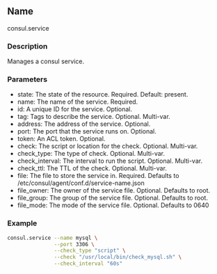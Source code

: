 ## Name

consul.service

### Description

Manages a consul service.

### Parameters

* state: The state of the resource. Required. Default: present.
* name: The name of the service. Required.
* id: A unique ID for the service. Optional.
* tag: Tags to describe the service. Optional. Multi-var.
* address: The address of the service. Optional.
* port: The port that the service runs on. Optional.
* token: An ACL token. Optional.
* check: The script or location for the check. Optional. Multi-var.
* check_type: The type of check. Optional. Multi-var.
* check_interval: The interval to run the script. Optional. Multi-var.
* check_ttl: The TTL of the check. Optional. Multi-var.
* file: The file to store the service in. Required. Defaults to /etc/consul/agent/conf.d/service-name.json
* file_owner: The owner of the service file. Optional. Defaults to root.
* file_group: The group of the service file. Optional. Defaults to root.
* file_mode: The mode of the service file. Optional. Defaults to 0640

### Example

```bash
consul.service --name mysql \
               --port 3306 \
               --check_type "script" \
               --check "/usr/local/bin/check_mysql.sh" \
               --check_interval "60s"
```


